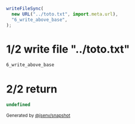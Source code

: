 ```js
writeFileSync(
  new URL("../toto.txt", import.meta.url),
  "6_write_above_base",
);
```

# 1/2 write file "../toto.txt"

```txt
6_write_above_base
```

# 2/2 return

```js
undefined
```

<sub>
  Generated by <a href="https://github.com/jsenv/core/tree/main/packages/independent/snapshot">@jsenv/snapshot</a>
</sub>